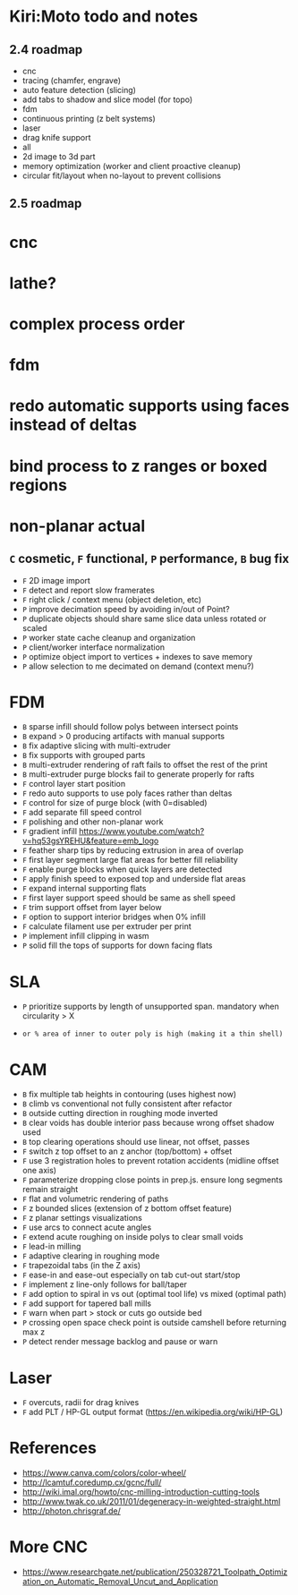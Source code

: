 # Kiri:Moto todo and notes

## 2.4 roadmap
* cnc
*   tracing (chamfer, engrave)
*   auto feature detection (slicing)
*   add tabs to shadow and slice model (for topo)
* fdm
*   continuous printing (z belt systems)
* laser
*   drag knife support
* all
*   2d image to 3d part
*   memory optimization (worker and client proactive cleanup)
*   circular fit/layout when no-layout to prevent collisions

## 2.5 roadmap
# cnc
#   lathe?
#   complex process order
# fdm
#   redo automatic supports using faces instead of deltas
#   bind process to z ranges or boxed regions
#   non-planar actual

## `C` cosmetic, `F` functional, `P` performance, `B` bug fix

* `F` 2D image import
* `F` detect and report slow framerates
* `F` right click / context menu (object deletion, etc)
* `P` improve decimation speed by avoiding in/out of Point?
* `P` duplicate objects should share same slice data unless rotated or scaled
* `P` worker state cache cleanup and organization
* `P` client/worker interface normalization
* `P` optimize object import to vertices + indexes to save memory
* `P` allow selection to me decimated on demand (context menu?)

# FDM

* `B` sparse infill should follow polys between intersect points
* `B` expand > 0 producing artifacts with manual supports
* `B` fix adaptive slicing with multi-extruder
* `B` fix supports with grouped parts
* `B` multi-extruder rendering of raft fails to offset the rest of the print
* `B` multi-extruder purge blocks fail to generate properly for rafts
* `F` control layer start position
* `F` redo auto supports to use poly faces rather than deltas
* `F` control for size of purge block (with 0=disabled)
* `F` add separate fill speed control
* `F` polishing and other non-planar work
* `F` gradient infill https://www.youtube.com/watch?v=hq53gsYREHU&feature=emb_logo
* `F` feather sharp tips by reducing extrusion in area of overlap
* `F` first layer segment large flat areas for better fill reliability
* `F` enable purge blocks when quick layers are detected
* `F` apply finish speed to exposed top and underside flat areas
* `F` expand internal supporting flats
* `F` first layer support speed should be same as shell speed
* `F` trim support offset from layer below
* `F` option to support interior bridges when 0% infill
* `F` calculate filament use per extruder per print
* `P` implement infill clipping in wasm
* `P` solid fill the tops of supports for down facing flats

# SLA

* `P` prioritize supports by length of unsupported span. mandatory when circularity > X
*     or % area of inner to outer poly is high (making it a thin shell)

# CAM

* `B` fix multiple tab heights in contouring (uses highest now)
* `B` climb vs conventional not fully consistent after refactor
* `B` outside cutting direction in roughing mode inverted
* `B` clear voids has double interior pass because wrong offset shadow used
* `B` top clearing operations should use linear, not offset, passes
* `F` switch z top offset to an z anchor (top/bottom) + offset
* `F` use 3 registration holes to prevent rotation accidents (midline offset one axis)
* `F` parameterize dropping close points in prep.js. ensure long segments remain straight
* `F` flat and volumetric rendering of paths
* `F` z bounded slices (extension of z bottom offset feature)
* `F` z planar settings visualizations
* `F` use arcs to connect acute angles
* `F` extend acute roughing on inside polys to clear small voids
* `F` lead-in milling
* `F` adaptive clearing in roughing mode
* `F` trapezoidal tabs (in the Z axis)
* `F` ease-in and ease-out especially on tab cut-out start/stop
* `F` implement z line-only follows for ball/taper
* `F` add option to spiral in vs out (optimal tool life) vs mixed (optimal path)
* `F` add support for tapered ball mills
* `F` warn when part > stock or cuts go outside bed
* `P` crossing open space check point is outside camshell before returning max z
* `P` detect render message backlog and pause or warn

# Laser

* `F` overcuts, radii for drag knives
* `F` add PLT / HP-GL output format (https://en.wikipedia.org/wiki/HP-GL)

# References

* https://www.canva.com/colors/color-wheel/
* http://lcamtuf.coredump.cx/gcnc/full/
* http://wiki.imal.org/howto/cnc-milling-introduction-cutting-tools
* http://www.twak.co.uk/2011/01/degeneracy-in-weighted-straight.html
* http://photon.chrisgraf.de/

# More CNC

* https://www.researchgate.net/publication/250328721_Toolpath_Optimization_on_Automatic_Removal_Uncut_and_Application
